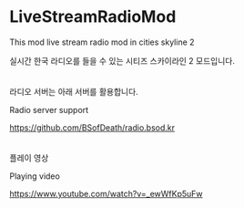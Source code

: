 ﻿# LiveStreamRadioMod
This mod live stream radio mod in cities skyline 2

실시간 한국 라디오를 들을 수 있는 시티즈 스카이라인 2 모드입니다.
<br><br><br>
라디오 서버는 아래 서버를 활용합니다.

Radio server support

https://github.com/BSofDeath/radio.bsod.kr
<br><br><br>
플레이 영상

Playing video

https://www.youtube.com/watch?v=_ewWfKp5uFw
